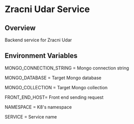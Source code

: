 # Zracni Udar Service

## Overview
Backend service for Zracni Udar

## Environment Variables
MONGO_CONNECTION_STRING = Mongo connection string

MONGO_DATABASE = Target Mongo database

MONGO_COLLECTION = Target Mongo collection

FRONT_END_HOST= Front end sending request

NAMESPACE = K8's namespace

SERVICE = Service name
